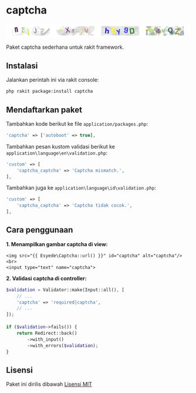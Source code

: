 # captcha

<p align="center"><img src="screenshot.png" alt="captcha"></p>

Paket captcha sederhana untuk rakit framework.

## Instalasi
Jalankan perintah ini via rakit console:

```sh
php rakit package:install captcha
```


## Mendaftarkan paket

Tambahkan kode berikut ke file `application/packages.php`:

```php
'captcha' => ['autoboot' => true],
```

Tambahkan pesan kustom validasi berikut ke `application\language\en\validation.php`:

```php
'custom' => [
    'captcha_captcha' => 'Captcha mismatch.',
],
```

Tambahkan juga ke `application\language\id\validation.php`:

```php
'custom' => [
    'captcha_captcha' => 'Captcha tidak cocok.',
],
```


## Cara penggunaan

**1. Menampilkan gambar captcha di view:**

```blade
<img src="{{ Esyede\Captcha::url() }}" id="captcha" alt="captcha"/>
<br>
<input type="text" name="captcha">
```


**2. Validasi captcha di controller:**

```php
$validation = Validator::make(Input::all(), [
    // ...
    'captcha' => 'required|captcha',
    // ...
]);

if ($validation->fails()) {
    return Redirect::back()
        ->with_input()
        ->with_errors($validation);
}
```


## Lisensi

Paket ini dirilis dibawah [Lisensi MIT](https://github.com/esyede/captcha/blob/master/LICENSE)
